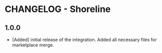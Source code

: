 # CHANGELOG - Shoreline

## 1.0.0

* [Added] initial release of the integration. Added all necessary files for marketplace merge.